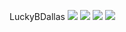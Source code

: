 LuckyBDallas
![](http://galleries.blacksonblondes.com/content/lucky_b_dallas/pics/pic/01.jpg)
![](https://i5.fuskator.com/large/agpD50dCUEa/Platinum-Blonde-Lucky-B-Dallas-with-Tattoo-Wearing-Red-Lingerie-5.jpg)
![](https://i5.fuskator.com/large/agpD50dCUEa/Platinum-Blonde-Lucky-B-Dallas-with-Tattoo-Wearing-Red-Lingerie-14.jpg)
![](https://i5.fuskator.com/large/agpD50dCUEa/Platinum-Blonde-Lucky-B-Dallas-with-Tattoo-Wearing-Red-Lingerie-17.jpg)
![]()
![]()
![]()
![]()
![]()
![]()
![]()
![]()
![]()
![]()
![]()
![]()
![]()
![]()
![]()
![]()
![]()
![]()
![]()
![]()
![]()
![]()
![]()
![]()
![]()
![]()
![]()
![]()
![]()
![]()
